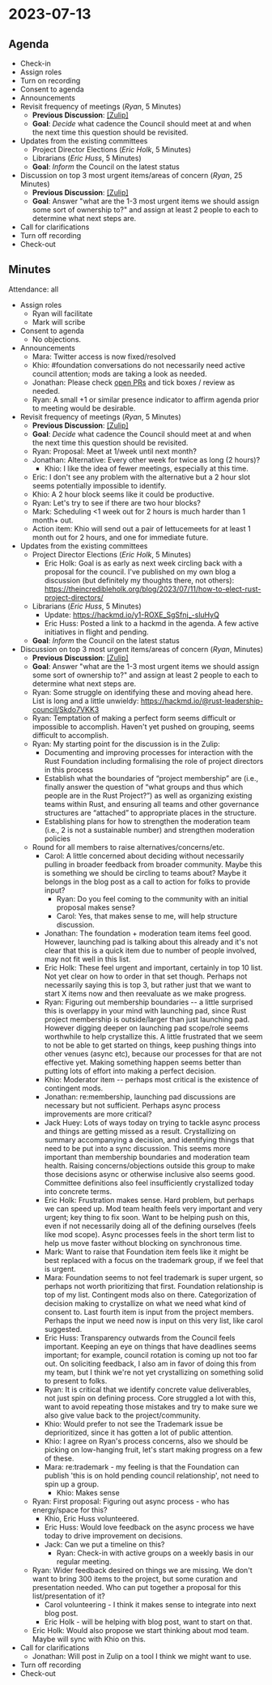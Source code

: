 # 2023-07-13

## Agenda

- Check-in
- Assign roles
- Turn on recording
- Consent to agenda
- Announcements
- Revisit frequency of meetings (*Ryan*, 5 Minutes)
    - **Previous Discussion**: [[Zulip]](https://rust-lang.zulipchat.com/#narrow/stream/392734-council/topic/Frequency.20of.20meetings)
    - **Goal**: *Decide* what cadence the Council should meet at and when the next time this question should be revisited.
- Updates from the existing committees
    - Project Director Elections (*Eric Holk*, 5 Minutes)
    - Librarians (*Eric Huss*, 5 Minutes)
    - **Goal**: *Inform* the Council on the latest status
- Discussion on top 3 most urgent items/areas of concern (*Ryan*, 25 Minutes)
    - **Previous Discussion**: [[Zulip]](https://rust-lang.zulipchat.com/#narrow/stream/392734-council/topic/High-level.20work.20items.2Fpossible.20subcommittees)
    - **Goal**: Answer "what are the 1-3 most urgent items we should assign some sort of ownership to?" and assign at least 2 people to each to determine what next steps are.
- Call for clarifications
- Turn off recording
- Check-out

## Minutes

Attendance: all

- Assign roles
    - Ryan will facilitate
    - Mark will scribe
- Consent to agenda
  - No objections.
- Announcements
    - Mara: Twitter access is now fixed/resolved
    - Khio: #foundation conversations do not necessarily need active council attention; mods are taking a look as needed.
    - Jonathan: Please check [open PRs](https://github.com/rust-lang/leadership-council/pulls) and tick boxes / review as needed.
    - Ryan: A small +1 or similar presence indicator to affirm agenda prior to meeting would be desirable.
- Revisit frequency of meetings (*Ryan*, 5 Minutes)
    - **Previous Discussion**: [[Zulip]](https://rust-lang.zulipchat.com/#narrow/stream/392734-council/topic/Frequency.20of.20meetings)
    - **Goal**: *Decide* what cadence the Council should meet at and when the next time this question should be revisited.
    - Ryan: Proposal: Meet at 1/week until next month?
    - Jonathan: Alternative: Every other week for twice as long (2 hours)?
        - Khio: I like the idea of fewer meetings, especially at this time.
    - Eric: I don't see any problem with the alternative but a 2 hour slot seems potentially impossible to identify.
    - Khio: A 2 hour block seems like it could be productive.
    - Ryan: Let's try to see if there are two hour blocks?
    - Mark: Scheduling <1 week out for 2 hours is much harder than 1 month+ out.
    - Action item: Khio will send out a pair of lettucemeets for at least 1 month out for 2 hours, and one for immediate future.
- Updates from the existing committees
    - Project Director Elections (*Eric Holk*, 5 Minutes)
        - Eric Holk: Goal is as early as next week circling back with a proposal for the council. I've published on my own blog a discussion (but definitely my thoughts there, not others): https://theincredibleholk.org/blog/2023/07/11/how-to-elect-rust-project-directors/
    - Librarians (*Eric Huss*, 5 Minutes)
        - Update: https://hackmd.io/y1-ROXE_SgSfnj_-sluHyQ
        - Eric Huss: Posted a link to a hackmd in the agenda. A few active initiatives in flight and pending.
    - **Goal**: *Inform* the Council on the latest status
- Discussion on top 3 most urgent items/areas of concern (*Ryan*,  Minutes)
    - **Previous Discussion**: [[Zulip]](https://rust-lang.zulipchat.com/#narrow/stream/392734-council/topic/High-level.20work.20items.2Fpossible.20subcommittees)
    - **Goal**: Answer "what are the 1-3 most urgent items we should assign some sort of ownership to?" and assign at least 2 people to each to determine what next steps are.
    - Ryan: Some struggle on identifying these and moving ahead here. List is long and a little unwieldy: https://hackmd.io/@rust-leadership-council/Skdo7VKK3
    - Ryan: Temptation of making a perfect form seems difficult or impossible to accomplish. Haven't yet pushed on grouping, seems difficult to accomplish.
    - Ryan: My starting point for the discussion is in the Zulip:
        - Documenting and improving processes for interaction with the Rust Foundation including formalising the role of project directors in this process
        - Establish what the boundaries of “project membership” are (i.e., finally answer the question of “what groups and thus which people are in the Rust Project?”) as well as organizing existing teams within Rust, and ensuring all teams and other governance structures are “attached” to appropriate places in the structure.
        - Establishing plans for how to strengthen the moderation team (i.e., 2 is not a sustainable number) and strengthen moderation policies
    - Round for all members to raise alternatives/concerns/etc.
        - Carol: A little concerned about deciding without necessarily pulling in broader feedback from broader community. Maybe this is something we should be circling to teams about? Maybe it belongs in the blog post as a call to action for folks to provide input?
            - Ryan: Do you feel coming to the community with an initial proposal makes sense?
            - Carol: Yes, that makes sense to me, will help structure discussion.
        - Jonathan: The foundation + moderation team items feel good. However, launching pad is talking about this already and it's not clear that this is a quick item due to number of people involved, may not fit well in this list.
        - Eric Holk: These feel urgent and important, certainly in top 10 list. Not yet clear on how to order in that set though. Perhaps not necessarily saying this is top 3, but rather just that we want to start X items now and then reevaluate as we make progress.
        - Ryan: Figuring out membership boundaries -- a little surprised this is overlappy in your mind with launching pad, since Rust project membership is outside/larger than just launching pad. However digging deeper on launching pad scope/role seems worthwhile to help crystallize this. A little frustrated that we seem to not be able to get started on things, keep pushing things into other venues (async etc), because our processes for that are not effective yet. Making something happen seems better than putting lots of effort into making a perfect decision.
        - Khio: Moderator item -- perhaps most critical is the existence of contingent mods.
        - Jonathan: re:membership, launching pad discussions are necessary but not sufficient. Perhaps async process improvements are more critical?
        - Jack Huey: Lots of ways today on trying to tackle async process and things are getting missed as a result. Crystallizing on summary accompanying a decision, and identifying things that need to be put into a sync discussion. This seems more important than membership boundaries and moderation team health. Raising concerns/objections outside this group to make those decisions async or otherwise inclusive also seems good. Committee definitions also feel insufficiently crystallized today into concrete terms.
        - Eric Holk: Frustration makes sense. Hard problem, but perhaps we can speed up. Mod team health feels very important and very urgent; key thing to fix soon. Want to be helping push on this, even if not necessarily doing all of the defining ourselves (feels like mod scope). Async processes feels in the short term list to help us move faster without blocking on synchronous time.
        - Mark: Want to raise that Foundation item feels like it might be best replaced with a focus on the trademark group, if we feel that is urgent.
        - Mara: Foundation seems to not feel trademark is super urgent, so perhaps not worth prioritizing that first. Foundation relationship is top of my list. Contingent mods also on there. Categorization of decision making to crystallize on what we need what kind of consent to. Last fourth item is input from the project members. Perhaps the input we need now is input on this very list, like carol suggested.
        - Eric Huss: Transparency outwards from the Council feels important. Keeping an eye on things that have deadlines seems important; for example, council rotation is coming up not too far out. On soliciting feedback, I also am in favor of doing this from my team, but I think we're not yet crystallizing on something solid to present to folks.
        - Ryan: It is critical that we identify concrete value deliverables, not just spin on defining process. Core struggled a lot with this, want to avoid repeating those mistakes and try to make sure we also give value back to the project/community.
        - Khio: Would prefer to not see the Trademark issue be deprioritized, since it has gotten a lot of public attention.
        - Khio: I agree on Ryan's process concerns, also we should be picking on low-hanging fruit, let's start making progress on a few of these.
        - Mara: re:trademark - my feeling is that the Foundation can publish 'this is on hold pending council relationship', not need to spin up a group.
            - Khio: Makes sense
    - Ryan: First proposal: Figuring out async process - who has energy/space for this?
        - Khio, Eric Huss volunteered.
        - Eric Huss: Would love feedback on the async process we have today to drive improvement on decisions.
        - Jack: Can we put a timeline on this?
            - Ryan: Check-in with active groups on a weekly basis in our regular meeting.
    - Ryan: Wider feedback desired on things we are missing. We don't want to bring 300 items to the project, but some curation and presentation needed. Who can put together a proposal for this list/presentation of it?
        - Carol volunteering - I think it makes sense to integrate into next blog post.
        - Eric Holk - will be helping with blog post, want to start on that.
    - Eric Holk: Would also propose we start thinking about mod team. Maybe will sync with Khio on this.
- Call for clarifications
    - Jonathan: Will post in Zulip on a tool I think we might want to use.
- Turn off recording
- Check-out
